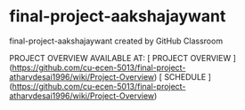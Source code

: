 # final-project-aakshajaywant
final-project-aakshajaywant created by GitHub Classroom


PROJECT OVERVIEW AVAILABLE AT: 
[ PROJECT OVERVIEW ] (https://github.com/cu-ecen-5013/final-project-atharvdesai1996/wiki/Project-Overview)
[ SCHEDULE ] (https://github.com/cu-ecen-5013/final-project-atharvdesai1996/wiki/Project-Overview)

